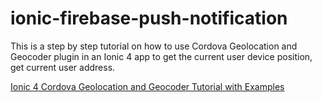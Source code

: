 # ionic-firebase-push-notification
This is a step by step tutorial on how to use Cordova Geolocation and Geocoder plugin in an Ionic 4 app to get the current user device position, get current user address.

[Ionic 4 Cordova Geolocation and Geocoder Tutorial with Examples](https://www.positronx.io/ionic-cordova-geolocation-and-geocoder-tutorial-with-examples/)

